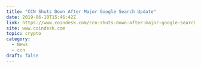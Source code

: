 ```yaml
---
title: "CCN Shuts Down After Major Google Search Update"
date: 2019-06-10T15:46:42Z
link: https://www.coindesk.com/ccn-shuts-down-after-major-google-search-update?utm_medium=RSS&utm_source=hune
site: www.coindesk.com
topic: crypto
category:
  - News
  - ccn
draft: false
---
```

